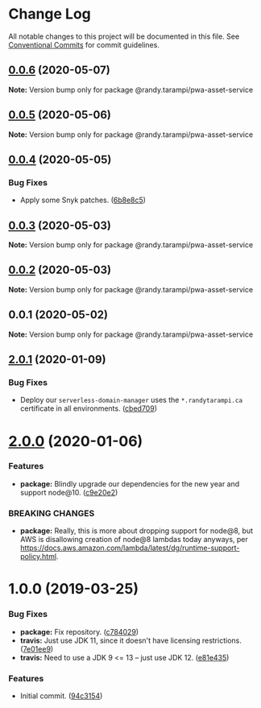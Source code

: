 # Change Log

All notable changes to this project will be documented in this file.
See [Conventional Commits](https://conventionalcommits.org) for commit guidelines.

## [0.0.6](https://github.com/randytarampi/pwa-asset-service/compare/@randy.tarampi/pwa-asset-service@0.0.5...@randy.tarampi/pwa-asset-service@0.0.6) (2020-05-07)

**Note:** Version bump only for package @randy.tarampi/pwa-asset-service





## [0.0.5](https://github.com/randytarampi/pwa-asset-service/compare/@randy.tarampi/pwa-asset-service@0.0.4...@randy.tarampi/pwa-asset-service@0.0.5) (2020-05-06)

**Note:** Version bump only for package @randy.tarampi/pwa-asset-service





## [0.0.4](https://github.com/randytarampi/pwa-asset-service/compare/@randy.tarampi/pwa-asset-service@0.0.3...@randy.tarampi/pwa-asset-service@0.0.4) (2020-05-05)


### Bug Fixes

* Apply some Snyk patches. ([6b8e8c5](https://github.com/randytarampi/pwa-asset-service/commit/6b8e8c5e3e08ffacfaacc92ea3d8de16da186fc4))





## [0.0.3](https://github.com/randytarampi/pwa-asset-service/compare/@randy.tarampi/pwa-asset-service@0.0.2...@randy.tarampi/pwa-asset-service@0.0.3) (2020-05-03)

**Note:** Version bump only for package @randy.tarampi/pwa-asset-service





## [0.0.2](https://github.com/randytarampi/pwa-asset-service/compare/@randy.tarampi/pwa-asset-service@0.0.1...@randy.tarampi/pwa-asset-service@0.0.2) (2020-05-03)

**Note:** Version bump only for package @randy.tarampi/pwa-asset-service





## 0.0.1 (2020-05-02)

**Note:** Version bump only for package @randy.tarampi/pwa-asset-service





## [2.0.1](https://github.com/randytarampi/pwa-asset-service/compare/v2.0.0...v2.0.1) (2020-01-09)


### Bug Fixes

* Deploy our `serverless-domain-manager` uses the `*.randytarampi.ca` certificate in all environments. ([cbed709](https://github.com/randytarampi/pwa-asset-service/commit/cbed70976e6ba86451775942136885f2508089e9))

# [2.0.0](https://github.com/randytarampi/pwa-asset-service/compare/v1.0.0...v2.0.0) (2020-01-06)


### Features

* **package:** Blindly upgrade our dependencies for the new year and support node@10. ([c9e20e2](https://github.com/randytarampi/pwa-asset-service/commit/c9e20e28dc78d27d77429527e6180063ce4f7d6c))


### BREAKING CHANGES

* **package:** Really, this is more about dropping support for node@8, but AWS is disallowing creation of node@8 lambdas today anyways, per https://docs.aws.amazon.com/lambda/latest/dg/runtime-support-policy.html.

# 1.0.0 (2019-03-25)


### Bug Fixes

* **package:** Fix repository. ([c784029](https://github.com/randytarampi/pwa-asset-service/commit/c784029))
* **travis:** Just use JDK 11, since it doesn't have licensing restrictions. ([7e01ee9](https://github.com/randytarampi/pwa-asset-service/commit/7e01ee9))
* **travis:** Need to use a JDK 9 <= 13 – just use JDK 12. ([e81e435](https://github.com/randytarampi/pwa-asset-service/commit/e81e435))


### Features

* Initial commit. ([94c3154](https://github.com/randytarampi/pwa-asset-service/commit/94c3154))

